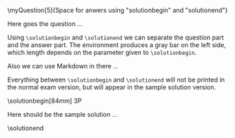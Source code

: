 
\myQuestion[5]{Space for anwers using "solutionbegin" and "solutionend"}

Here goes the question ...


Using `\solutionbegin` and `\solutionend` we can separate the question part
and the answer part. The environment produces a gray bar on the left side,
which length depends on the parameter given to `\solutionbegin`.

Also we can use Markdown in there ...

Everything between `\solutionbegin` and `\solutionend` will not be printed in
the normal exam version, but will appear in the sample solution version.


\solutionbegin[84mm]
3P

Here should be the sample solution ...

\solutionend







